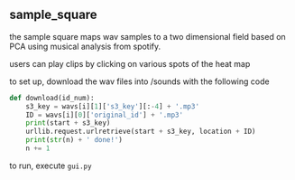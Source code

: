 ## sample_square

the sample square maps wav samples to a two dimensional field based on PCA using musical analysis from spotify. 

users can play clips by clicking on various spots of the heat map

to set up, download the wav files into /sounds with the following code

```python
def download(id_num):
    s3_key = wavs[i][1]['s3_key'][:-4] + '.mp3'
    ID = wavs[i][0]['original_id'] + '.mp3'
    print(start + s3_key)
    urllib.request.urlretrieve(start + s3_key, location + ID)
    print(str(n) + ' done!')
    n += 1
```

to run, execute `gui.py`